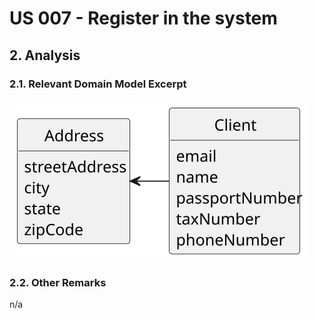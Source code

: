 # US 007 - Register in the system

## 2. Analysis

### 2.1. Relevant Domain Model Excerpt 

![Domain Model](svg/us007-domain-model.svg)

### 2.2. Other Remarks

n/a